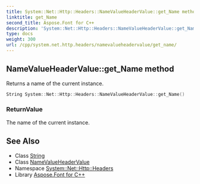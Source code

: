 ```yaml
---
title: System::Net::Http::Headers::NameValueHeaderValue::get_Name method
linktitle: get_Name
second_title: Aspose.Font for C++
description: 'System::Net::Http::Headers::NameValueHeaderValue::get_Name method. Returns a name of the current instance in C++.'
type: docs
weight: 300
url: /cpp/system.net.http.headers/namevalueheadervalue/get_name/
---
```

## NameValueHeaderValue::get_Name method


Returns a name of the current instance.

```cpp
String System::Net::Http::Headers::NameValueHeaderValue::get_Name()
```


### ReturnValue

The name of the current instance.

## See Also

* Class [String](../../../system/string/)
* Class [NameValueHeaderValue](../)
* Namespace [System::Net::Http::Headers](../../)
* Library [Aspose.Font for C++](../../../)
